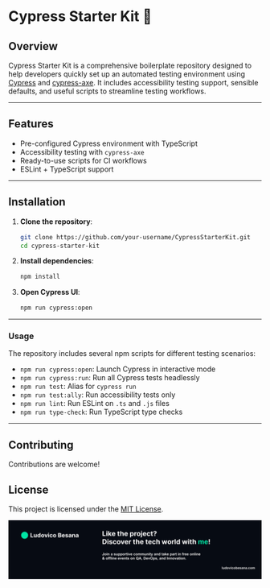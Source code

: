 # Cypress Starter Kit 🌿

## Overview

Cypress Starter Kit is a comprehensive boilerplate repository designed to help developers quickly set up an automated testing environment using [Cypress](https://www.cypress.io/) and [cypress-axe](https://github.com/component-driven/cypress-axe). It includes accessibility testing support, sensible defaults, and useful scripts to streamline testing workflows.

---

## Features

- Pre-configured Cypress environment with TypeScript
- Accessibility testing with `cypress-axe`
- Ready-to-use scripts for CI workflows
- ESLint + TypeScript support

---

## Installation

1. **Clone the repository**:

   ```bash
   git clone https://github.com/your-username/CypressStarterKit.git
   cd cypress-starter-kit
   ```

2. **Install dependencies**:

   ```bash
   npm install
   ```

3. **Open Cypress UI**:

   ```bash
   npm run cypress:open
   ```

---

### Usage
The repository includes several npm scripts for different testing scenarios:

- `npm run cypress:open`: Launch Cypress in interactive mode
- `npm run cypress:run`: Run all Cypress tests headlessly
- `npm run test`: Alias for `cypress run`
- `npm run test:ally`: Run accessibility tests only
- `npm run lint`: Run ESLint on `.ts` and `.js` files
- `npm run type-check`: Run TypeScript type checks
---

## Contributing

Contributions are welcome!

## License

This project is licensed under the [MIT License](LICENSE).

[![banner](https://raw.githubusercontent.com/ludovicobesana/ludovicobesana/d9298c688942172e06d44cc02d89719c6af31f49/images/banner.svg)](https://discord.gg/ubjFtMUv38)